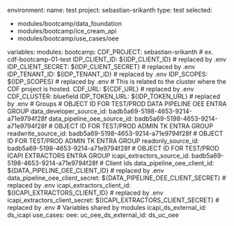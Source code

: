 environment:
  name: test
  project: sebastian-srikanth
  type: test
  selected:
  - modules/bootcamp/data_foundation
  - modules/bootcamp/ice_cream_api
  - modules/bootcamp/use_cases/oee

variables:
  modules:
    bootcamp:
      CDF_PROJECT: sebastian-srikanth # ex. cdf-bootcamp-01-test
      IDP_CLIENT_ID: ${IDP_CLIENT_ID} # replaced by .env
      IDP_CLIENT_SECRET: ${IDP_CLIENT_SECRET} # replaced by .env
      IDP_TENANT_ID: ${IDP_TENANT_ID} # replaced by .env
      IDP_SCOPES: ${IDP_SCOPES} # replaced by .env
      # This is related to the cluster where the CDF project is hosted.
      CDF_URL: ${CDF_URL} # replaced by .env
      CDF_CLUSTER: bluefield
      IDP_TOKEN_URL: ${IDP_TOKEN_URL} # replaced by .env
      # Groups
      # OBJECT ID FOR TEST/PROD DATA PIPELINE OEE ENTRA GROUP
      data_developer_source_id: badb5a69-5198-4653-9214-a71e9794f28f
      data_pipeline_oee_source_id: badb5a69-5198-4653-9214-a71e9794f28f
      # OBJECT ID FOR TEST/PROD ADMIN TK ENTRA GROUP
      readwrite_source_id: badb5a69-5198-4653-9214-a71e9794f28f
      # OBJECT ID FOR TEST/PROD ADMIN TK ENTRA GROUP
      readonly_source_id: badb5a69-5198-4653-9214-a71e9794f28f
      # OBJECT ID FOR TEST/PROD ICAPI EXTRACTORS ENTRA GROUP
      icapi_extractors_source_id: badb5a69-5198-4653-9214-a71e9794f28f
      # Client Ids
      data_pipeline_oee_client_id: ${DATA_PIPELINE_OEE_CLIENT_ID} # replaced by .env
      data_pipeline_oee_client_secret: ${DATA_PIPELINE_OEE_CLIENT_SECRET} # replaced by .env
      icapi_extractors_client_id: ${ICAPI_EXTRACTORS_CLIENT_ID} # replaced by .env
      icapi_extractors_client_secret: ${ICAPI_EXTRACTORS_CLIENT_SECRET} # replaced by .env
      # Variables shared by modules
      icapi_ds_external_id: ds_icapi
      use_cases:
        oee:
          uc_oee_ds_external_id: ds_uc_oee
